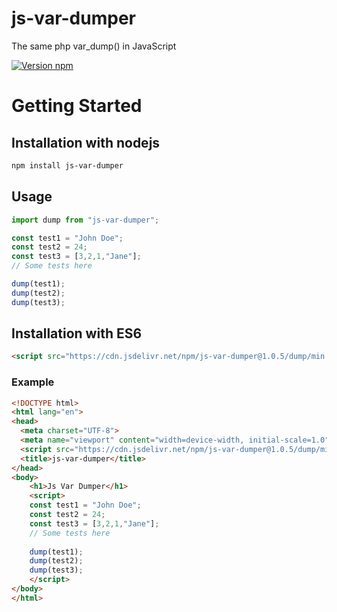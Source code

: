 # js-var-dumper
The same php var_dump() in JavaScript

[![Version npm](https://img.shields.io/npm/v/js-var-dumper.svg)](https://www.npmjs.com/package/js-var-dumper)

# Getting Started

## Installation with nodejs

```bash
npm install js-var-dumper
```

## Usage

```javascript
import dump from "js-var-dumper";
```

```javascript
const test1 = "John Doe";
const test2 = 24;
const test3 = [3,2,1,"Jane"];
// Some tests here

dump(test1);
dump(test2);
dump(test3);
```

## Installation with ES6

```html
<script src="https://cdn.jsdelivr.net/npm/js-var-dumper@1.0.5/dump/min.dump.js"></script>
```

### Example 
```html
<!DOCTYPE html>
<html lang="en">
<head>
  <meta charset="UTF-8">
  <meta name="viewport" content="width=device-width, initial-scale=1.0">
  <script src="https://cdn.jsdelivr.net/npm/js-var-dumper@1.0.5/dump/min.dump.js"></script>
  <title>js-var-dumper</title>
</head>
<body>
	<h1>Js Var Dumper</h1>
	<script>
    const test1 = "John Doe";
    const test2 = 24;
    const test3 = [3,2,1,"Jane"];
    // Some tests here
    
    dump(test1);
    dump(test2);
    dump(test3);
	</script>
</body>
</html>
```